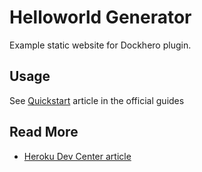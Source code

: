 Helloworld Generator
=====================

Example static website for Dockhero plugin. 

Usage
---------
See [Quickstart](https://docs.dockhero.io/chapter1.html) article in the official guides

Read More
---------

* [Heroku Dev Center article](https://devcenter.heroku.com/articles/dockhero?preview=1)
